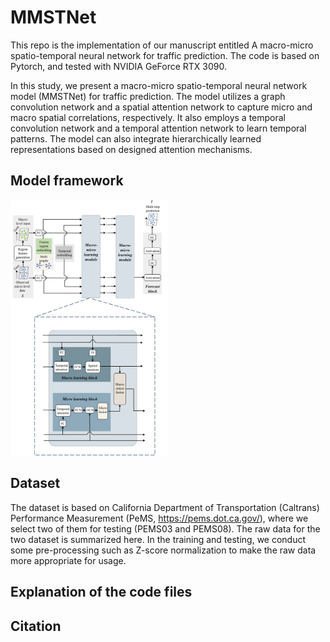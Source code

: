 # MMSTNet
This repo is the implementation of our manuscript entitled A macro-micro spatio-temporal neural network for traffic prediction. The code is based on Pytorch, and tested with NVIDIA GeForce RTX 3090.

In this study, we present a macro-micro spatio-temporal neural network model (MMSTNet) for traffic prediction. The model utilizes a graph convolution network and a spatial attention network to capture micro and macro spatial correlations, respectively. It also employs a temporal convolution network and a temporal attention network to learn temporal patterns. The model can also integrate hierarchically learned representations based on designed attention mechanisms.

## Model framework
<img src = "images/model framework1.png" width="50%">

## Dataset
The dataset is based on California Department of Transportation (Caltrans) Performance Measurement (PeMS, https://pems.dot.ca.gov/), where we select two of them for testing (PEMS03 and PEMS08). The raw data for the two dataset is summarized here. In the training and testing, we conduct some pre-processing such as Z-score normalization to make the raw data more appropriate for usage.

## Explanation of the code files

## Citation
